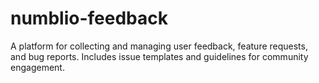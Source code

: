 # numblio-feedback
A platform for collecting and managing user feedback, feature requests, and bug reports. Includes issue templates and guidelines for community engagement.
